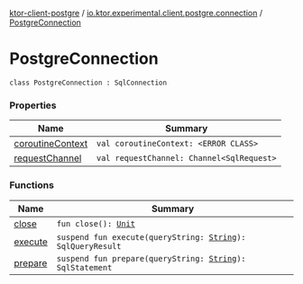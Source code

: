 [ktor-client-postgre](../../index.md) / [io.ktor.experimental.client.postgre.connection](../index.md) / [PostgreConnection](./index.md)

# PostgreConnection

`class PostgreConnection : SqlConnection`

### Properties

| Name | Summary |
|---|---|
| [coroutineContext](coroutine-context.md) | `val coroutineContext: <ERROR CLASS>` |
| [requestChannel](request-channel.md) | `val requestChannel: Channel<SqlRequest>` |

### Functions

| Name | Summary |
|---|---|
| [close](close.md) | `fun close(): `[`Unit`](https://kotlinlang.org/api/latest/jvm/stdlib/kotlin/-unit/index.html) |
| [execute](execute.md) | `suspend fun execute(queryString: `[`String`](https://kotlinlang.org/api/latest/jvm/stdlib/kotlin/-string/index.html)`): SqlQueryResult` |
| [prepare](prepare.md) | `suspend fun prepare(queryString: `[`String`](https://kotlinlang.org/api/latest/jvm/stdlib/kotlin/-string/index.html)`): SqlStatement` |

